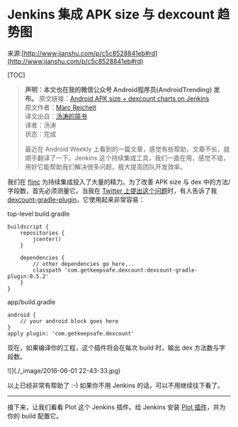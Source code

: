 # Jenkins 集成 APK size 与 dexcount 趋势图

来源:[http://www.jianshu.com/p/c5c8528841eb#rd](http://www.jianshu.com/p/c5c8528841eb#rd)

[TOC]

> **声明：本文也在我的微信公众号 Android程序员(AndroidTrending) 发布。**
> 原文链接：[Android APK size + dexcount charts on Jenkins](https://medium.com/@mreichelt/android-apk-size-dexcount-charts-on-jenkins-ae518e961818)<br/>
> 原文作者：[Marc Reichelt](https://medium.com/@mreichelt)<br/>
> 译文出自：[汤涛的简书](http://www.jianshu.com/users/8397d05ad09f)<br/>
> 译者：汤涛<br/>
> 状态：完成<br/>
>
> 最近在 Android Weekly 上看到的一篇文章，感觉有些帮助，文章不长，就顺手翻译了一下。Jenkins 这个持续集成工具，我们一直在用，感觉不错，用好它能帮助我们解决很多问题，极大提高团队开发效率。

我们在 [flinc](https://flinc.org/) 为持续集成投入了大量的精力。为了改善 APK size 与 dex 中的方法/字段数，首先必须测量它。当我在 [Twitter 上提出这个问题](https://twitter.com/mreichelt/status/734776381872177152)时，有人告诉了我 [dexcount-gradle-plugin](https://github.com/KeepSafe/dexcount-gradle-plugin)，它使用起来非常容易：

top-level build.gradle

```
buildscript {
    repositories {
        jcenter()
    }

    dependencies {
        // other dependencies go here...
        classpath 'com.getkeepsafe.dexcount:dexcount-gradle-plugin:0.5.2'
    }
}
```

app/build.gradle

```
android {
    // your android block goes here
}
apply plugin: 'com.getkeepsafe.dexcount'
```

现在，如果编译你的工程，这个插件将会在每次 build 时，输出 dex 方法数与字段数。

![](./_image/2016-06-01 22-43-33.jpg)

以上已经非常有帮助了 :-)
如果你不用 Jenkins 的话，可以不用继续往下看了。

- - - - ----

接下来，让我们看看 Plot 这个 Jenkins 插件。给 Jenkins 安装 [Plot 插件](https://wiki.jenkins-ci.org/display/JENKINS/Plot+Plugin)，并为你的 build 配置它。
